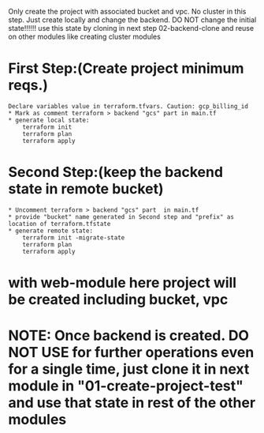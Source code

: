 
Only create the project with associated bucket and vpc. No cluster in this step. 
Just create locally and change the backend. DO NOT change the initial state!!!!!!
use this state by cloning in next step 02-backend-clone and reuse on other modules like creating cluster modules

# First Step:(Create project minimum reqs.)
    Declare variables value in terraform.tfvars. Caution: gcp_billing_id
    * Mark as comment terraform > backend "gcs" part in main.tf
    * generate local state:
        terraform init
        terraform plan
        terraform apply

# Second Step:(keep the backend state in remote bucket)
    * Uncomment terraform > backend "gcs" part  in main.tf
    * provide "bucket" name generated in Second step and "prefix" as location of terraform.tfstate
    * generate remote state:
        terraform init -migrate-state
        terraform plan
        terraform apply

# with web-module here project will be created  including bucket, vpc 


# NOTE: Once backend is created. DO NOT USE for further operations even for a single time, just clone it in next module in "01-create-project-test" and use that state in rest of the other modules
